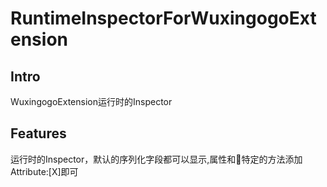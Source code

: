 # RuntimeInspectorForWuxingogoExtension

## Intro

WuxingogoExtension运行时的Inspector

## Features

运行时的Inspector，默认的序列化字段都可以显示,属性和特定的方法添加Attribute:[X]即可

